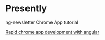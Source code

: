 # Presently
ng-newsletter Chrome App tutorial

[Rapid chrome app development with angular]

[Rapid chrome app development with angular]:https://web.archive.org/web/20170617060302/https://www.ng-newsletter.com/posts/chrome-apps-on-angular.html

